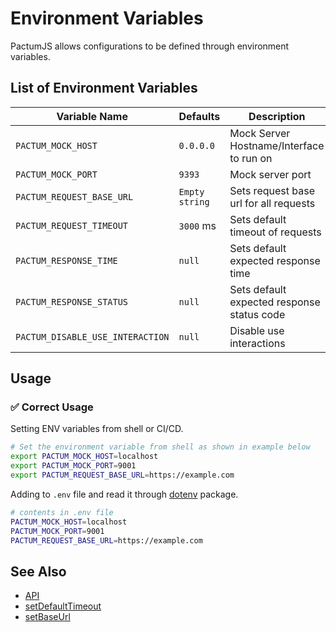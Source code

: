 # Environment Variables

PactumJS allows configurations to be defined through environment variables.


## List of Environment Variables

| Variable Name                    | Defaults           | Description                               |
| -------------------------------- | ------------------ | ----------------------------------------- |
| `PACTUM_MOCK_HOST`               | `0.0.0.0`          | Mock Server Hostname/Interface to run on  |
| `PACTUM_MOCK_PORT`               | `9393`             | Mock server port                          |
| `PACTUM_REQUEST_BASE_URL`        | `Empty string`     | Sets request base url for all requests    |
| `PACTUM_REQUEST_TIMEOUT`         | `3000` ms          | Sets default timeout of requests          |
| `PACTUM_RESPONSE_TIME`           | `null`             | Sets default expected response time       |
| `PACTUM_RESPONSE_STATUS`         | `null`             | Sets default expected response status code|
| `PACTUM_DISABLE_USE_INTERACTION` | `null`             | Disable use interactions                  |

## Usage

### ✅  Correct Usage

Setting ENV variables from shell or CI/CD.
```sh
# Set the environment variable from shell as shown in example below
export PACTUM_MOCK_HOST=localhost
export PACTUM_MOCK_PORT=9001
export PACTUM_REQUEST_BASE_URL=https://example.com
```

Adding to `.env` file and read it through [dotenv](https://www.npmjs.com/package/dotenv) package.

```sh
# contents in .env file
PACTUM_MOCK_HOST=localhost
PACTUM_MOCK_PORT=9001
PACTUM_REQUEST_BASE_URL=https://example.com
```

## See Also

- [API](/api/requests/spec)
- [setDefaultTimeout](/api/settings/setDefaultTimeout)
- [setBaseUrl](/api/settings/setBaseUrl)